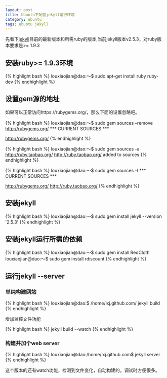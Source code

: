 ```yaml
---
layout: post
title: Ubuntu下配置jekyll运行环境
category: ubuntu
tags: ubuntu jekyll
---
```


先看下[jekyll](https://rubygems.org/gems/jekyll)目前的最新版本和所需ruby的版本,当前jekyll版本v2.5.3，对ruby版本要求是>= 1.9.3

## 安装ruby>= 1.9.3环境

{% highlight bash %}
louxiaojian@dao:～$ sudo apt-get install ruby ruby-dev
{% endhighlight %}

<!-- more -->

## 设置gem源的地址

如果可以正常访问https://rubygems.org/，那么下面的设置忽略吧。

{% highlight bash %}
louxiaojian@dao:～$ sudo gem sources –remove http://rubygems.org/
*** CURRENT SOURCES ***

http://rubygems.org/
{% endhighlight %}

{% highlight bash %}
louxiaojian@dao:～$ sudo gem sources -a http://ruby.taobao.org/
http://ruby.taobao.org/ added to sources
{% endhighlight %}

{% highlight bash %}
louxiaojian@dao:～$ sudo gem sources -l
*** CURRENT SOURCES ***

http://rubygems.org/
http://ruby.taobao.org/
{% endhighlight %}

## 安装jekyll

{% highlight bash %}
louxiaojian@dao:～$ sudo gem install jekyll --version '2.5.3'
{% endhighlight %}

## 安装jekyll运行所需的依赖

{% highlight bash %}
louxiaojian@dao:～$ sudo gem install RedCloth
louxiaojian@dao:～$ sudo gem install rdiscount
{% endhighlight %}


## 运行jekyll --server

### 单纯构建网站

{% highlight bash %}
louxiaojian@dao:$ /home/lxj.github.com/ jekyll build
{% endhighlight %}

增加监控文件功能

{% highlight bash %}
jekyll build --watch
{% endhighlight %}

### 构建并加个web server

{% highlight bash %}
louxiaojian@dao:/home/lxj.github.com$ jekyll server
{% endhighlight %}

这个版本的还有watch功能，检测到文件变化，自动构建的。调试时方便很多。


